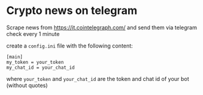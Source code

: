 # Crypto news on telegram
Scrape news from https://it.cointelegraph.com/ and send them via telegram  
check every 1 minute  
  
create a `config.ini` file with the following content:  

```
[main]  
my_token = your_token  
my_chat_id = your_chat_id  
```
  
where `your_token` and `your_chat_id` are the token and chat id of your bot (without quotes)